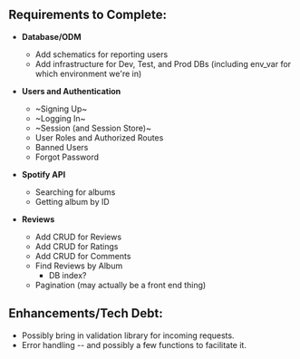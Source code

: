 ## Requirements to Complete:

-   **Database/ODM**

    -   Add schematics for reporting users
    -   Add infrastructure for Dev, Test, and Prod DBs (including env_var for which environment we're in)

-   **Users and Authentication**

    -   ~Signing Up~
    -   ~Logging In~
    -   ~Session (and Session Store)~
    -   User Roles and Authorized Routes
    -   Banned Users
    -   Forgot Password

-   **Spotify API**

    -   Searching for albums
    -   Getting album by ID

-   **Reviews**
    -   Add CRUD for Reviews
    -   Add CRUD for Ratings
    -   Add CRUD for Comments
    -   Find Reviews by Album
        -   DB index?
    -   Pagination (may actually be a front end thing)

## Enhancements/Tech Debt:

-   Possibly bring in validation library for incoming requests.
-   Error handling -- and possibly a few functions to facilitate it.
